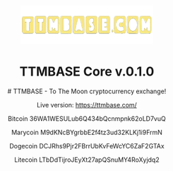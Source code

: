 
<h1 align="center"> 
<br/><br/>
<img src="https://github.com/ttmbase/ttmtrade/blob/main/static_pages/TtmBase6.png" alt="Hellar" width="300"/>
</h1>

<div align="center">
<h1 align="center">

TTMBASE Core
v.0.1.0
===========

<div align="center"># TTMBASE - To The Moon cryptocurrency exchange!

Live version: https://ttmbase.com/


Bitcoin 36WA1WESULub6Q434bQcnmpnk62oLD7vuQ

Marycoin M9dKNcBYgrbbE2f4tz3ud32KLKj1i9FrmN

Dogecoin DCJRhs9Pjr2FBrrUbKvFeWcYC6ZaF2GTAx

Litecoin LTbDdTijroJEyXt27apQSnuMY4RoXyjdq2





